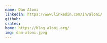 ```yaml
---
name: Dan Aloni
linkedin: https://www.linkedin.com/in/aloni/
github:
crates:
home: https://blog.aloni.org/
img: dan-aloni.jpeg
---
```



